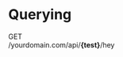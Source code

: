 # Querying



<div class="http-block http-get">
    <div class="type">
        GET
    </div>
    <div class="request">
        /yourdomain.com/api/<b>{test}</b>/hey
    </div>
</div>

